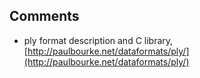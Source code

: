 ## Comments

- ply format description and C library, [http://paulbourke.net/dataformats/ply/](http://paulbourke.net/dataformats/ply/)